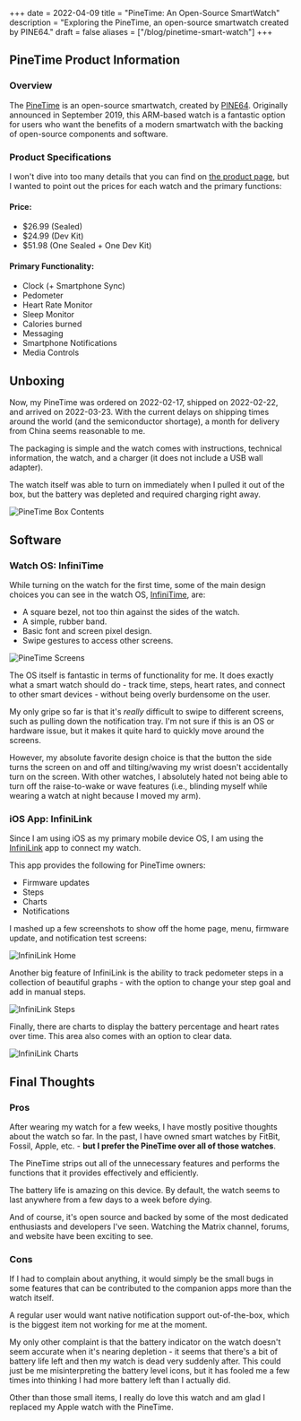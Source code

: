 +++
date = 2022-04-09
title = "PineTime: An Open-Source SmartWatch"
description = "Exploring the PineTime, an open-source smartwatch created by PINE64."
draft = false
aliases = ["/blog/pinetime-smart-watch"]
+++

## PineTime Product Information

### Overview

The [PineTime](https://www.pine64.org/pinetime/) is an open-source smartwatch,
created by [PINE64](https://www.pine64.org). Originally announced in September
2019, this ARM-based watch is a fantastic option for users who want the benefits
of a modern smartwatch with the backing of open-source components and software.

### Product Specifications

I won't dive into too many details that you can find on
[the product page](https://www.pine64.org/pinetime/), but I wanted to point out
the prices for each watch and the primary functions:

#### Price:

-   $26.99 (Sealed)
-   $24.99 (Dev Kit)
-   $51.98 (One Sealed + One Dev Kit)

#### Primary Functionality:

-   Clock (+ Smartphone Sync)
-   Pedometer
-   Heart Rate Monitor
-   Sleep Monitor
-   Calories burned
-   Messaging
-   Smartphone Notifications
-   Media Controls

## Unboxing

Now, my PineTime was ordered on 2022-02-17, shipped on 2022-02-22, and arrived
on 2022-03-23. With the current delays on shipping times around the world (and
the semiconductor shortage), a month for delivery from China seems reasonable to
me.

The packaging is simple and the watch comes with instructions, technical
information, the watch, and a charger (it does not include a USB wall adapter).

The watch itself was able to turn on immediately when I pulled it out of the
box, but the battery was depleted and required charging right away.

![PineTime Box Contents](https://img.cleberg.io/blog/20220409-pinetime-smart-watch/pinetime_box_contents.png)

## Software

### Watch OS: InfiniTime

While turning on the watch for the first time, some of the main design choices
you can see in the watch OS,
[InfiniTime](https://wiki.pine64.org/wiki/InfiniTime), are:

-   A square bezel, not too thin against the sides of the watch.
-   A simple, rubber band.
-   Basic font and screen pixel design.
-   Swipe gestures to access other screens.

![PineTime Screens](https://img.cleberg.io/blog/20220409-pinetime-smart-watch/pinetime.png)

The OS itself is fantastic in terms of functionality for me. It does exactly
what a smart watch should do - track time, steps, heart rates, and connect to
other smart devices - without being overly burdensome on the user.

My only gripe so far is that it's _really_ difficult to swipe to different
screens, such as pulling down the notification tray. I'm not sure if this is an
OS or hardware issue, but it makes it quite hard to quickly move around the
screens.

However, my absolute favorite design choice is that the button the side turns
the screen on and off and tilting/waving my wrist doesn't accidentally turn on
the screen. With other watches, I absolutely hated not being able to turn off
the raise-to-wake or wave features (i.e., blinding myself while wearing a watch
at night because I moved my arm).

### iOS App: InfiniLink

Since I am using iOS as my primary mobile device OS, I am using the
[InfiniLink](https://github.com/xan-m/InfiniLink) app to connect my watch.

This app provides the following for PineTime owners:

-   Firmware updates
-   Steps
-   Charts
-   Notifications

I mashed up a few screenshots to show off the home page, menu, firmware update,
and notification test screens:

![InfiniLink Home](https://img.cleberg.io/blog/20220409-pinetime-smart-watch/infinilink_home.png)

Another big feature of InfiniLink is the ability to track pedometer steps in a
collection of beautiful graphs - with the option to change your step goal and
add in manual steps.

![InfiniLink Steps](https://img.cleberg.io/blog/20220409-pinetime-smart-watch/infinilink_steps.png)

Finally, there are charts to display the battery percentage and heart rates over
time. This area also comes with an option to clear data.

![InfiniLink Charts](https://img.cleberg.io/blog/20220409-pinetime-smart-watch/infinilink_charts.png)

## Final Thoughts

### Pros

After wearing my watch for a few weeks, I have mostly positive thoughts about
the watch so far. In the past, I have owned smart watches by FitBit, Fossil,
Apple, etc. - **but I prefer the PineTime over all of those watches**.

The PineTime strips out all of the unnecessary features and performs the
functions that it provides effectively and efficiently.

The battery life is amazing on this device. By default, the watch seems to last
anywhere from a few days to a week before dying.

And of course, it's open source and backed by some of the most dedicated
enthusiasts and developers I've seen. Watching the Matrix channel, forums, and
website have been exciting to see.

### Cons

If I had to complain about anything, it would simply be the small bugs in some
features that can be contributed to the companion apps more than the watch
itself.

A regular user would want native notification support out-of-the-box, which is
the biggest item not working for me at the moment.

My only other complaint is that the battery indicator on the watch doesn't seem
accurate when it's nearing depletion - it seems that there's a bit of battery
life left and then my watch is dead very suddenly after. This could just be me
misinterpreting the battery level icons, but it has fooled me a few times into
thinking I had more battery left than I actually did.

Other than those small items, I really do love this watch and am glad I replaced
my Apple watch with the PineTime.
